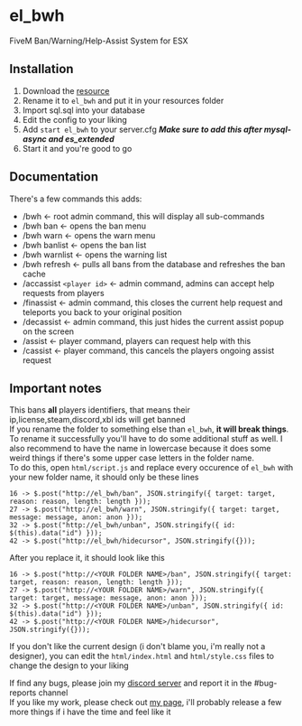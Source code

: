 # el_bwh
FiveM Ban/Warning/Help-Assist System for ESX

## Installation
1. Download the [resource](https://github.com/Elipse458/el_bwh/archive/master.zip)
2. Rename it to `el_bwh` and put it in your resources folder
3. Import sql.sql into your database
4. Edit the config to your liking
5. Add `start el_bwh` to your server.cfg ***Make sure to add this after mysql-async and es_extended***
6. Start it and you're good to go

## Documentation
There's a few commands this adds:
- /bwh             <- root admin command, this will display all sub-commands
- /bwh ban         <- opens the ban menu
- /bwh warn        <- opens the warn menu
- /bwh banlist     <- opens the ban list
- /bwh warnlist    <- opens the warning list
- /bwh refresh     <- pulls all bans from the database and refreshes the ban cache
- /accassist `<player id>` <- admin command, admins can accept help requests from players
- /finassist       <- admin command, this closes the current help request and teleports you back to your original position
- /decassist       <- admin command, this just hides the current assist popup on the screen
- /assist          <- player command, players can request help with this
- /cassist         <- player command, this cancels the players ongoing assist request

## Important notes
This bans **all** players identifiers, that means their ip,license,steam,discord,xbl ids will get banned  
If you rename the folder to something else than `el_bwh`, **it will break things**.  
To rename it successfully you'll have to do some additional stuff as well. I also recommend to have the name in lowercase because it does some weird things if there's some upper case letters in the folder name.  
To do this, open `html/script.js` and replace every occurence of `el_bwh` with your new folder name, it should only be these lines
```
16 -> $.post("http://el_bwh/ban", JSON.stringify({ target: target, reason: reason, length: length }));
27 -> $.post("http://el_bwh/warn", JSON.stringify({ target: target, message: message, anon: anon }));
32 -> $.post("http://el_bwh/unban", JSON.stringify({ id: $(this).data("id") }));
42 -> $.post("http://el_bwh/hidecursor", JSON.stringify({}));
```
After you replace it, it should look like this
```
16 -> $.post("http://<YOUR FOLDER NAME>/ban", JSON.stringify({ target: target, reason: reason, length: length }));
27 -> $.post("http://<YOUR FOLDER NAME>/warn", JSON.stringify({ target: target, message: message, anon: anon }));
32 -> $.post("http://<YOUR FOLDER NAME>/unban", JSON.stringify({ id: $(this).data("id") }));
42 -> $.post("http://<YOUR FOLDER NAME>/hidecursor", JSON.stringify({}));
```

If you don't like the current design (i don't blame you, i'm really not a designer), you can edit the `html/index.html` and `html/style.css` files to change the design to your liking

If find any bugs, please join my [discord server](https://discord.gg/GbT49uH) and report it in the #bug-reports channel  
If you like my work, please check out [my page](https://elipse458.me), i'll probably release a few more things if i have the time and feel like it
